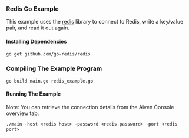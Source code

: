 ### Redis Go Example

This example uses the [redis](https://github.com/go-redis/redis) library to connect to Redis, write a key/value pair, and read it out again.

#### Installing Dependencies  

```
go get github.com/go-redis/redis
```

### Compiling The Example Program

```
go build main.go redis_example.go
```

#### Running The Example
Note: You can retrieve the connection details from the Aiven Console overview tab.
```
./main -host <redis host> -password <redis password> -port <redis port>
```
